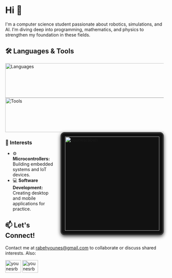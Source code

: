  # Hi 👋

I'm a computer science student passionate about robotics, simulations, and AI. I'm diving deep into programming, mathematics, and physics to strengthen my foundation in these fields.

## 🛠️ Languages & Tools

<div align="left">
    <a>
    <img src="https://skillicons.dev/icons?i=java,python,cpp" width="570" height="110" alt="Languages" />
    <img src="https://skillicons.dev/icons?i=arduino,figma,flutter" width="570" height="110" alt="Tools" />
    <img align="right" src="https://github-readme-stats.vercel.app/api/top-langs?username=younesrabeh&show_icons=true&locale=en&layout=compact&theme=algolia" alt="younesrabeh" style="width: 300px; height: auto; border: 4px solid #333; border-radius: 12px; box-shadow: 0 4px 12px rgba(0,0,0,0.8); background-color: #111; padding: 10px; margin-left: 20px;" />
     </a>
</div>

### 🚀 Interests 

- ⚙️ **Microcontrollers:** Building embedded systems and IoT devices.
- 💻 **Software Development:** Creating desktop and mobile applications for practice.

## 📫 Let's Connect!
Contact me at [rabehyounes@gmail.com](mailto:rabehyounes9@gmail.com) to collaborate or discuss shared interests. Also:
 
<p align="left">
<a href="https://instagram.com/younesrbh" target="blank"><img align="center" src="https://raw.githubusercontent.com/rahuldkjain/github-profile-readme-generator/master/src/images/icons/Social/instagram.svg" alt="younesrbh" height="40" width="50" /></a>
<a href="https://www.leetcode.com/younesrbh" target="blank"><img align="center" src="https://raw.githubusercontent.com/rahuldkjain/github-profile-readme-generator/master/src/images/icons/Social/leet-code.svg" alt="younesrbh" height="40" width="50" /></a>
</p>
